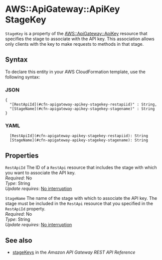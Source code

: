 # AWS::ApiGateway::ApiKey StageKey<a name="aws-properties-apigateway-apikey-stagekey"></a>

`StageKey` is a property of the [AWS::ApiGateway::ApiKey](https://docs.aws.amazon.com/AWSCloudFormation/latest/UserGuide/aws-resource-apigateway-apikey.html) resource that specifies the stage to associate with the API key\. This association allows only clients with the key to make requests to methods in that stage\.

## Syntax<a name="aws-properties-apigateway-apikey-stagekey-syntax"></a>

To declare this entity in your AWS CloudFormation template, use the following syntax:

### JSON<a name="aws-properties-apigateway-apikey-stagekey-syntax.json"></a>

```
{
  "[RestApiId](#cfn-apigateway-apikey-stagekey-restapiid)" : String,
  "[StageName](#cfn-apigateway-apikey-stagekey-stagename)" : String
}
```

### YAML<a name="aws-properties-apigateway-apikey-stagekey-syntax.yaml"></a>

```
  [RestApiId](#cfn-apigateway-apikey-stagekey-restapiid): String
  [StageName](#cfn-apigateway-apikey-stagekey-stagename): String
```

## Properties<a name="aws-properties-apigateway-apikey-stagekey-properties"></a>

`RestApiId`  <a name="cfn-apigateway-apikey-stagekey-restapiid"></a>
The ID of a `RestApi` resource that includes the stage with which you want to associate the API key\.  
*Required*: No  
*Type*: String  
*Update requires*: [No interruption](https://docs.aws.amazon.com/AWSCloudFormation/latest/UserGuide/using-cfn-updating-stacks-update-behaviors.html#update-no-interrupt)

`StageName`  <a name="cfn-apigateway-apikey-stagekey-stagename"></a>
The name of the stage with which to associate the API key\. The stage must be included in the `RestApi` resource that you specified in the `RestApiId` property\.  
*Required*: No  
*Type*: String  
*Update requires*: [No interruption](https://docs.aws.amazon.com/AWSCloudFormation/latest/UserGuide/using-cfn-updating-stacks-update-behaviors.html#update-no-interrupt)

## See also<a name="aws-properties-apigateway-apikey-stagekey--seealso"></a>
+ [stageKeys](https://docs.aws.amazon.com/apigateway/api-reference/link-relation/apikey-create/#stageKeys) in the *Amazon API Gateway REST API Reference*